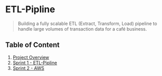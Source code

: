 # ETL-Pipline
> Building a fully scalable ETL (Extract, Transform, Load) pipeline to handle large volumes of transaction data for a café business.

## Table of Content
1. [Project Overview](#)
2. [Sprint 1 - ETL-Pipline](https://github.com/success4lyf/ETL-Pipline)
3. [Sprint 2 - AWS](https://github.com/success4lyf/AWS-Data-Warehouse)

